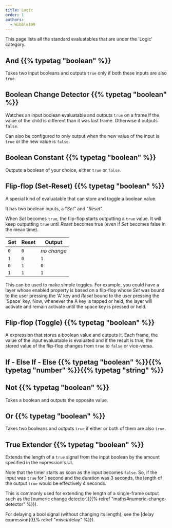 ```yaml
---
title: Logic
order: 1
authors:
  - Wibble199
---
```


This page lists all the standard evaluatables that are under the 'Logic' category.

## And {{% typetag "boolean" %}}

Takes two input booleans and outputs `true` only if both these inputs are also `true`.

## Boolean Change Detector {{% typetag "boolean" %}}

Watches an input boolean evaluatable and outputs `true` on a frame if the value of the child is different than it was last frame. Otherwise it outputs `false`.

Can also be configured to only output when the new value of the input is `true` or the new value is `false`.

## Boolean Constant {{% typetag "boolean" %}}

Outputs a boolean of your choice, either `true` or `false`.

## Flip-flop (Set-Reset) {{% typetag "boolean" %}}

A special kind of evaluatable that can store and toggle a boolean value.

It has two boolean inputs, a "_Set_" and "_Reset_".

When _Set_ becomes `true`, the flip-flop starts outputting a `true` value. It will keep outputting `true` until _Reset_ becomes true (even if _Set_ becomes false in the mean time).

Set|Reset|Output
-|-|-
`0`|`0`|_no change_
`1`|`0`|`1`
`0`|`1`|`0`
`1`|`1`|`1`

This can be used to make simple toggles. For example, you could have a layer whose enabled property is based on a flip-flop whose _Set_ was bound to the user pressing the 'A' key and _Reset_ bound to the user pressing the 'Space' key. Now, whenever the A key is tapped or held, the layer will activate and remain activate until the space key is pressed or held.

## Flip-flop (Toggle) {{% typetag "boolean" %}}

A expression that stores a boolean value and outputs it. Each frame, the value of the input evaluatable is evaluated and if the result is true, the stored value of the flip-flop changes from `true` to `false` or vice-versa.

## If - Else If - Else {{% typetag "boolean" %}}{{% typetag "number" %}}{{% typetag "string" %}}

## Not {{% typetag "boolean" %}}

Takes a boolean and outputs the opposite value.

## Or {{% typetag "boolean" %}}

Takes two booleans and outputs `true` if either or both of them are also `true`.

## True Extender {{% typetag "boolean" %}}

Extends the length of a `true` signal from the input boolean by the amount specified in the expression's UI.

Note that the timer starts as soon as the input becomes `false`. So, if the input was `true` for 1 second and the duration was 3 seconds, the length of the output `true` would be effectively 4 seconds.

This is commonly used for extending the length of a single-frame output such as the [numeric change detector]({{% relref "maths#numeric-change-detector" %}}).

For delaying a bool signal (without changing its length), see the [delay expression]({{% relref "misc#delay" %}}).
